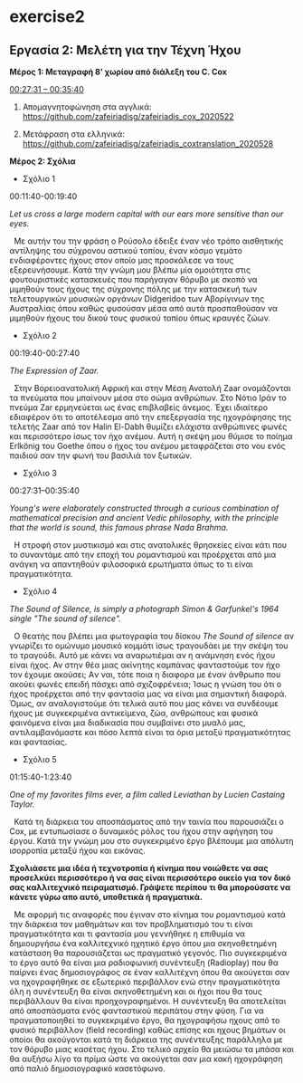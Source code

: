 # exercise2
## Εργασία 2: Μελέτη για την Τέχνη Ήχου


**Μέρος 1: Μεταγραφή 8' χωρίου από διάλεξη του C. Cox**


[00:27:31 – 00:35:40](https://youtu.be/hh_5_CAySXY?t=1650)

1. Απομαγνητοφώνηση στα αγγλικά: https://github.com/zafeiriadisg/zafeiriadis_cox_2020522

2. Μετάφραση στα ελληνικά: https://github.com/zafeiriadisg/zafeiriadis_coxtranslation_2020528


**Μέρος 2: Σχόλια**

- Σχόλιο 1

00:11:40-00:19:40 

_Let us cross a large modern capital with our ears more sensitive than our eyes._

&nbsp;&nbsp;Με αυτήν του την φράση ο Ρούσολο έδειξε έναν νέο τρόπο αισθητικής αντίληψης του σύχρονου αστικού τοπίου, έναν κόσμο γεμάτο ενδιαφέροντες ήχους στον οποίο μας προσκάλεσε 
να τους εξερευνήσουμε. Κατά την γνώμη μου βλέπω μία ομοιότητα στις φουτουριστικές κατασκευές που παρήγαγαν θόρυβο με σκοπό να μιμηθούν τους ήχους της σύχρονης πόλης με την κατασκευή των 
τελετουργικών μουσικών οργάνων Didgeridoo των Αβορίγινων της Αυστραλίας όπου καθώς φυσούσαν μέσα από αυτά προσπαθούσαν να μιμηθούν ήχους του δικού τους φυσικού τοπίου όπως κραυγές ζώων.

- Σχόλιο 2

00:19:40-00:27:40

_The Expression of Zaar._

&nbsp;&nbsp;Στην Βορειοανατολική Αφρική και στην Μέση Ανατολή Zaar ονομάζονται τα πνεύματα που μπαίνουν μέσα στο σώμα ανθρώπων. Στο Νότιο Ιράν το πνεύμα Zar ερμηνεύεται ως ένας επιβλαβείς άνεμος. Έχει ιδιαίτερο εδιαφέρον ότι το αποτέλεσμα από την επεξεργασία της ηχογράφησης της τελετής Zaar από τον Halin El-Dabh θυμίζει ελάχιστα ανθρώπινες φωνές και περισσότερο ίσως τον ήχο ανέμου. Αυτή η σκέψη μου θύμισε το ποίημα Erlkönig του Goethe όπου ο ήχος του ανέμου μεταφράζεται στο νου ενός παιδιού σαν την φωνή του βασιλιά τον ξωτικών. 

- Σχόλιο 3

00:27:31–00:35:40

_Young's were elaborately constructed through a curious combination of mathematical precision and ancient Vedic philosophy, with the principle that the world is sound, this famous phrase Nada Brahma._

&nbsp;&nbsp;Η στροφή στον μυστικισμό και στις ανατολικές θρησκείες είναι κάτι που το συναντάμε από την εποχή του ρομαντισμού και προέρχεται από μια ανάγκη να απαντηθούν φιλοσοφικά ερωτήματα όπως το τι είναι πραγματικότητα.

- Σχόλιο 4

_The Sound of Silence, is simply a photograph Simon & Garfunkel's 1964 single "The sound of silence"._

&nbsp;&nbsp;Ο θεατής που βλέπει μια φωτογραφία του δίσκου _The Sound of silence_ αν γνωρίζει το ομώνυμο μουσικό κομμάτι ίσως τραγουδάει με την σκέψη του το τραγούδι. Αυτό με κάνει να αναρωτιέμαι αν η ανάμνηση ενός ήχου είναι ήχος. Αν στην θέα μιας ακίνητης καμπάνας φανταστούμε τον ήχο τον έχουμε ακούσει; Aν ναι, τότε ποια η διαφορα με έναν άνθρωπο που ακούει φωνές επειδή πάσχει από σχιζοφρένεια; Ίσως η γνώση του ότι ο ήχος προέρχεται από την φαντασία μας να είναι μια σημαντική διαφορά. Όμως, αν αναλογιστούμε ότι τελικά αυτό που μας κάνει να συνδέουμε ήχους με συγκεκριμένα αντικείμενα, ζώα, ανθρώπους και φυσικά φαινόμενα είναι μια διαδικασία που συμβαίνει στο μυαλό μας, αντιλαμβανόμαστε και πόσο λεπτά είναι τα όρια μεταξύ πραγματικότητας και φαντασίας.

- Σχόλιο 5

01:15:40-1:23:40

_One of my favorites films ever, a film called Leviathan by Lucien Castaing Taylor._

&nbsp;&nbsp;Κατά τη διάρκεια του αποσπάσματος από την ταινία που παρουσιάζει ο Cox, με εντυπωσίασε ο δυναμικός ρόλος του ήχου στην αφήγηση του έργου. Κατά την γνώμη μου στο συγκεκριμένο έργο βλέπουμε μια απόλυτη ισορροπία μεταξύ ήχου και εικόνας.


**Σχολιάσετε μια ιδέα ή τεχνοτροπία ή κίνημα που νοιώθετε να σας προσελκύει περισσότερο ή να σας είναι περισσότερο οικείο για τον δικό σας καλλιτεχνικό πειραματισμό. Γράψετε περίπου τι θα μπορούσατε να κάνετε γύρω απο αυτό, υποθετικά ή πραγματικά.**

&nbsp;&nbsp;Με αφορμή τις αναφορές που έγιναν στο κίνημα του ρομαντισμού κατά την διάρκεια τον μαθημάτων και τον προβληματισμό του τι είναι πραγματικότητα και τι φαντασία μου γεννήθηκε η επιθυμία να δημιουργήσω ένα καλλιτεχνικό ηχητικό έργο όπου μια σκηνοθετημένη κατάσταση θα παρουσιάζεται ως πραγματικό γεγονός. Πιο συγκεκριμένα το έργο αυτό θα είναι μια ραδιοφωνική συνέντευξη (Radioplay) που θα παίρνει ένας δημοσιογράφος σε έναν καλλιτέχνη όπου θα ακούγεται σαν να ηχογραφήθηκε σε εξωτερικό περιβάλλον ενώ στην πραγματικότητα όλη η συνέντευξη θα είναι σκηνοθετημένη και οι ήχοι που θα τους περιβάλλουν θα είναι προηχογραφημένοι. Η συνέντευξη θα αποτελείται από αποσπάσματα ενός φανταστικού περιπάτου στην φύση. Για να πραγματοποιηθεί το συγκεκριμένο έργο, θα ηχογραφήσω ηχους από το φυσικό περιβάλλον (field recording) καθώς επίσης και ηχους βημάτων οι οποίοι θα ακούγονται κατά τη διάρκεια της συνέντευξης παράλληλα με τον θόρυβο μιας κασέτας ήχου. Στο τελικό αρχείο θα μειώσω τα μπάσα και θα αυξήσω λίγο τα πρίμα ώστε να ακούγεται σαν μια κακή ηχογράφηση από παλιό δημοσιογραφικό κασετόφωνο.



